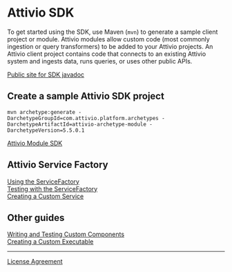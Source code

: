 # Attivio SDK
To get started using the SDK, use Maven (`mvn`) to generate a sample client project or module.  Attivio modules allow custom
code (most commonly ingestion or query transformers) to be added to your Attivio projects.  An Attivio client project contains
code that connects to an existing Attivio system and ingests data, runs queries, or uses other public APIs.

[Public site for SDK javadoc](https://attivio.github.io/sdk-5.5-javadoc/index.html)

## Create a sample Attivio SDK project

    mvn archetype:generate -DarchetypeGroupId=com.attivio.platform.archetypes -DarchetypeArtifactId=attivio-archetype-module -DarchetypeVersion=5.5.0.1

[Attivio Module SDK](attivio_module_sdk.md)

## Attivio Service Factory

[Using the ServiceFactory](service_factory.md)  
[Testing with the ServiceFactory](testing_service_factory.md)  
[Creating a Custom Service](creating_a_custom_service.md)  

## Other guides

[Writing and Testing Custom Components](writing_and_testing_components.md)  
[Creating a Custom Executable](creating_a_custom_executable.md)

***
[License Agreement](license.md)